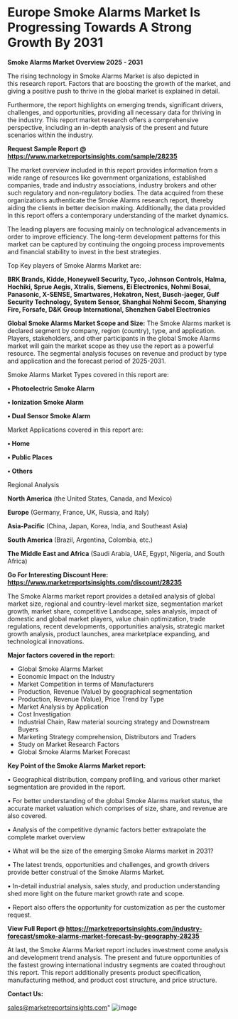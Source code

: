 # Europe Smoke Alarms Market Is Progressing Towards A Strong Growth By 2031

<Strong> Smoke Alarms Market Overview 2025 - 2031</strong>

The rising technology in Smoke Alarms Market is also depicted in this research report. Factors that are boosting the growth of the market, and giving a positive push to thrive in the global market is explained in detail.

Furthermore, the report highlights on emerging trends, significant drivers, challenges, and opportunities, providing all necessary data for thriving in the industry. This report market research offers a comprehensive perspective, including an in-depth analysis of the present and future scenarios within the industry.

<strong>Request Sample Report @ <a href=https://www.marketreportsinsights.com/sample/28235>https://www.marketreportsinsights.com/sample/28235</a></strong>

The market overview included in this report provides information from a wide range of resources like government organizations, established companies, trade and industry associations, industry brokers and other such regulatory and non-regulatory bodies. The data acquired from these organizations authenticate the Smoke Alarms research report, thereby aiding the clients in better decision making. Additionally, the data provided in this report offers a contemporary understanding of the market dynamics.

The leading players are focusing mainly on technological advancements in order to improve efficiency. The long-term development patterns for this market can be captured by continuing the ongoing process improvements and financial stability to invest in the best strategies.

Top Key players of Smoke Alarms Market are:

<strong>BRK Brands, Kidde, Honeywell Security, Tyco, Johnson Controls, Halma, Hochiki, Sprue Aegis, Xtralis, Siemens, Ei Electronics, Nohmi Bosai, Panasonic, X-SENSE, Smartwares, Hekatron, Nest, Busch-jaeger, Gulf Security Technology, System Sensor, Shanghai Nohmi Secom, Shanying Fire, Forsafe, D&K Group International, Shenzhen Gabel Electronics</strong>

<strong><b>Global Smoke Alarms Market Scope and Size:</b></strong>
The Smoke Alarms market is declared segment by company, region (country), type, and application. Players, stakeholders, and other participants in the global Smoke Alarms market will gain the market scope as they use the report as a powerful resource. The segmental analysis focuses on revenue and product by type and application and the forecast period of 2025-2031.

Smoke Alarms Market Types covered in this report are:

<strong>• Photoelectric Smoke Alarm

• Ionization Smoke Alarm

• Dual Sensor Smoke Alarm</strong>

Market Applications covered in this report are:

<strong>• Home

• Public Places

• Others</strong> 

Regional Analysis

<strong>North America</strong> (the United States, Canada, and Mexico)

<strong>Europe</strong> (Germany, France, UK, Russia, and Italy)

<strong>Asia-Pacific</strong> (China, Japan, Korea, India, and Southeast Asia)

<strong>South America</strong> (Brazil, Argentina, Colombia, etc.)

<strong>The Middle East and Africa</strong> (Saudi Arabia, UAE, Egypt, Nigeria, and South Africa)

<strong>Go For Interesting Discount Here: <a href=https://www.marketreportsinsights.com/discount/28235>https://www.marketreportsinsights.com/discount/28235</a></strong>

The Smoke Alarms market report provides a detailed analysis of global market size, regional and country-level market size, segmentation market growth, market share, competitive Landscape, sales analysis, impact of domestic and global market players, value chain optimization, trade regulations, recent developments, opportunities analysis, strategic market growth analysis, product launches, area marketplace expanding, and technological innovations.

<strong><b>Major factors covered in the report:</b></strong>
<ul>
  <li>Global Smoke Alarms Market </li>
  <li>Economic Impact on the Industry</li>
  <li>Market Competition in terms of Manufacturers</li>
  <li>Production, Revenue (Value) by geographical segmentation</li>
  <li>Production, Revenue (Value), Price Trend by Type</li>
  <li>Market Analysis by Application</li>
  <li>Cost Investigation</li>
  <li>Industrial Chain, Raw material sourcing strategy and Downstream Buyers</li>
  <li>Marketing Strategy comprehension, Distributors and Traders</li>
  <li>Study on Market Research Factors</li>
  <li>Global Smoke Alarms Market Forecast</li>
</ul>

<strong><b>Key Point of the Smoke Alarms Market report:</b></strong>

• Geographical distribution, company profiling, and various other market segmentation are provided in the report.

• For better understanding of the global Smoke Alarms market status, the accurate market valuation which comprises of size, share, and revenue are also covered.

• Analysis of the competitive dynamic factors better extrapolate the complete market overview

• What will be the size of the emerging Smoke Alarms market in 2031?

• The latest trends, opportunities and challenges, and growth drivers provide better construal of the Smoke Alarms Market.

• In-detail industrial analysis, sales study, and production understanding shed more light on the future market growth rate and scope.

• Report also offers the opportunity for customization as per the customer request.

<strong><b>View Full Report @ <a href=https://marketreportsinsights.com/industry-forecast/smoke-alarms-market-forecast-by-geography-28235>https://marketreportsinsights.com/industry-forecast/smoke-alarms-market-forecast-by-geography-28235</a></b></strong>


At last, the Smoke Alarms Market report includes investment come analysis and development trend analysis. The present and future opportunities of the fastest growing international industry segments are coated throughout this report. This report additionally presents product specification, manufacturing method, and product cost structure, and price structure.

<strong>Contact Us:</strong>

sales@marketreportsinsights.com"
![image](https://github.com/user-attachments/assets/8deb9e22-9611-4108-b599-1f9d6cc62f25)
